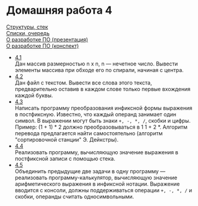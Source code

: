 Домашняя работа 4
=================
[Структуры, стек](https://docs.google.com/document/d/1cfDiJ33hMBSNRBqSTFy1JnPNR9DfIpLaoIJ92eJXLeI/edit?usp=sharing) <br/>
[Списки, очередь](https://drive.google.com/open?id=1bJzpyDmnkUBOrfr5pba8k8-vMdN-Gvh5Kneq7TOnfxw) <br/>
[О разработке ПО (презентация)](https://docs.google.com/presentation/d/1RE-_bGaBgV6wGNpZS98dqO954EGsKoZXWZSTFx351oo/edit#slide=id.p) <br/>
[О разработке ПО (конспект)](https://docs.google.com/document/d/1leEESZUfuSeiGkkB_aJeERCtp5q-V84WTbag7QPvIyw/edit)

- [4.1](https://github.com/Victor-Y-Fadeev/SPbSU/tree/master/course1/sem1/hw4/task1) <br/>
Дан массив размерностью n x n, n — нечетное число. Вывести элементы массива при обходе его по спирали, начиная с центра.
- [4.2](https://github.com/Victor-Y-Fadeev/SPbSU/tree/master/course1/sem1/hw4/task2) <br/>
Дан файл с текстом. Вывести все слова этого текста, предварительно оставив в каждом слове только первые вхождения каждой буквы.
- [4.3](https://github.com/Victor-Y-Fadeev/SPbSU/tree/master/course1/sem1/hw4/task3) <br/>
Написать программу преобразования инфиксной формы выражения в постфиксную. Известно, что каждый операнд занимает один символ. В выражении могут быть знаки `+, -, *, /`, скобки и цифры. Пример: (1 + 1) * 2 должно преобразовываться в 1 1 + 2 *. Алгоритм перевода предлагается найти самостоятельно (алгоритм "сортировочной станции" Э. Дейкстры).
- [4.4](https://github.com/Victor-Y-Fadeev/SPbSU/tree/master/course1/sem1/hw4/task4) <br/>
Реализовать программу, вычисляющую значение выражения в постфиксной записи с помощью стека.
- [4.5](https://github.com/Victor-Y-Fadeev/SPbSU/tree/master/course1/sem1/hw4/task5) <br/>
Объединить предыдущие две задачи в одну программу — реализовать программу-калькулятор, вычисляющую значение арифметического выражения в инфиксной нотации. Выражение вводится с консоли, должны поддерживаться операции `+, -, *, /` и скобки, операнды считать односимвольными.
